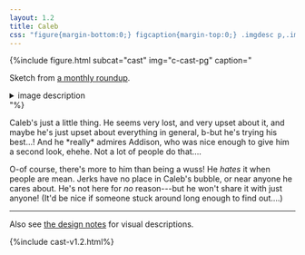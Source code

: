 ```yaml
---
layout: 1.2
title: Caleb
css: "figure{margin-bottom:0;} figcaption{margin-top:0;} .imgdesc p,.imgdesc li{color:inherit; margin-left:1rem;}"
---
```

{%include figure.html subcat="cast" img="c-cast-pg" caption="<p>Sketch from <a href='../gallery/roundups/2022-08'>a monthly roundup</a>.</p><details class='imgdesc'><summary>image description</summary><p>Caleb stares directly at the viewer with a wide, wavy smile. Captioned: “his smug aura mocks you.”</p></details>"%}

<section markdown="1" id="desc" class="wrap">
Caleb's just a little thing. He seems very lost, and very upset about it, and maybe he's just upset about everything in general, b-but he's trying his best...! And he *really* admires Addison, who was nice enough to give him a second look, ehehe. Not a lot of people do that....

O-of course, there's more to him than being a wuss! He *hates* it when people are mean. Jerks have no place in Caleb's bubble, or near anyone he cares about. He's not here for *no* reason---but he won't share it with just anyone! (It'd be nice if someone stuck around long enough to find out....)
</section>

----

Also see [the design notes](designnotes/caleb) for visual descriptions.

{%include cast-v1.2.html%}